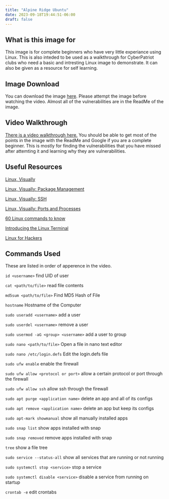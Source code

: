 ```yaml
---
title: "Alpine Ridge Ubuntu"
date: 2023-09-18T19:44:51-06:00
draft: false
---
```

## What is this image for
This image is for complete beginners who have very little experiance using Linux. This is also inteded to be used as a walkthrough for CyberPatriot clubs who need a basic and intresting Linux image to demonstrate. It can also be given as a resource for self learning.  

## Image Download

You can download the image [here](https://drive.google.com/file/d/10h6ObBbfTegMBQ_D0vdo7yeopBPfuYks/view?usp=sharing). Please attempt the image before watching the video. Almost all of the vulnerabilities are in the ReadMe of the image.

## Video Walkthrough
[There is a video walkthrough here.](https://www.youtube.com/embed/dN8Yczzix3s?si=0wKJJTYQdHMC2JPm) You should be able to get most of the points in the image with the ReadMe and Google if you are a complete beginner. This is mostly for finding the vulnerabilities that you have missed after attemting it and learning why they are vulnerabilities.

## Useful Resources
[Linux, Visually](https://youtube.com/playlist?list=PLcn9NsWbb8s4wQrX0Qi5G4kRifQHxCV9-&si=SxfXYgGNyfqI3Nz8)

[Linux, Visually: Package Management](https://youtu.be/Bd93or6XaLg?si=PB2LXSpSkLm2DcKc)

[Linux, Visually: SSH](https://youtu.be/csamazU4rjY?si=gGdTxeZrR3ZPLGdR)

[Linux, Visually: Ports and Processes](https://youtu.be/u6KYekiWKzM?si=aHT2IvsGRqLiIrXd)

[60 Linux commands to know](https://youtu.be/gd7BXuUQ91w?si=6SljmE54Tzw_Nx7m)

[Introducing the Linux Terminal](https://youtu.be/VbEx7B_PTOE?t=322&si=qBbdOsQ0HIRvQB5I)

[Linux for Hackers](https://youtube.com/playlist?list=PLIhvC56v63IJIujb5cyE13oLuyORZpdkL&si=b9rF2Euwlwiyf4aN)

## Commands Used

These are listed in order of apperence in the video.

`id <username>` find UID of user

`cat <path/to/file>` read file contents

`md5sum <path/to/file>` Find MD5 Hash of File

`hostname` Hostname of the Computer

`sudo useradd <username>` add a user

`sudo userdel <username>` remove a user

`sudo usermod -aG <group> <username>` add a user to group

`sudo nano <path/to/file>` Open a file in nano text editor

`sudo nano /etc/login.defs` Edit the login.defs file

`sudo ufw enable` enable the firewall

`sudo ufw allow <protocol or port>` allow a certain protocol or port through the firewall

`sudo ufw allow ssh` allow ssh through the firewall

`sudo apt purge <application name>` delete an app and all of its configs

`sudo apt remove <application name>` delete an app but keep its configs

`sudo apt-mark showmanual` show all manually installed apps

`sudo snap list` show apps installed with snap

`sudo snap removed` remove apps installed with snap

`tree` show a file tree

`sudo service --status-all` show all services that are running or not running

`sudo systemctl stop <service>` stop a service

`sudo systemctl disable <service>` disable a service from running on startup

`crontab -e` edit crontabs